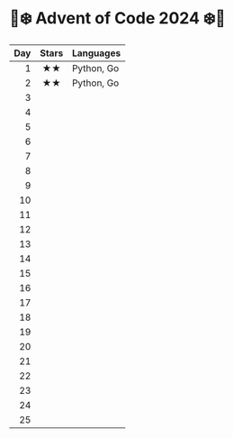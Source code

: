 # 🎄❄️️ Advent of Code 2024 ❄️🎄
| Day | Stars | Languages    |
| --: | :--:  | :----------  |
|   1 | ★★  | Python, Go   |
|   2 | ★★  | Python, Go   |
|   3 |     |       |
|   4 |     |       |
|   5 |     |       |
|   6 |     |       |
|   7 |     |       |
|   8 |     |       |
|   9 |     |       |
|  10 |     |       |
|  11 |     |       |
|  12 |     |       |
|  13 |     |       |
|  14 |     |       |
|  15 |     |       |
|  16 |     |       |
|  17 |     |       |
|  18 |     |       |
|  19 |     |       |
|  20 |     |       |
|  21 |     |       |
|  22 |     |       |
|  23 |     |       |
|  24 |     |       |
|  25 |     |       |
